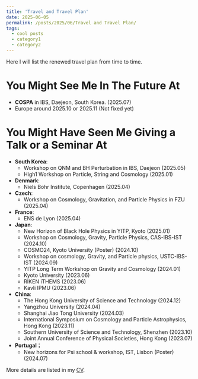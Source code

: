```yaml
---
title: 'Travel and Travel Plan'
date: 2025-06-05
permalink: /posts/2025/06/Travel and Travel Plan/
tags:
  - cool posts
  - category1
  - category2
---
```


Here I will list the renewed travel plan from time to time. 

You Might See Me In The Future At
======
* **COSPA** in IBS, Daejeon, South Korea. (2025.07)
* Europe around 2025.10 or 2025.11 (Not fixed yet) 

You Might Have Seen Me Giving a Talk or a Seminar At
======
* **South Korea**:
  - Workshop on QNM and BH Perturbation in IBS, Daejeon (2025.05)
  - High1 Workshop on Particle, String and Cosmology (2025.01)
* **Denmark**:
  - Niels Bohr Institute, Copenhagen (2025.04)
* **Czech**:
  - Workshop on Cosmology, Gravitation, and Particle Physics in FZU (2025.04)
* **France**:
  - ENS de Lyon (2025.04)
* **Japan**:
  - New Horizon of Black Hole Physics in YITP, Kyoto (2025.01)
  - Workshop on Cosmology, Gravity, Particle Physics, CAS-IBS-IST (2024.10)
  - COSMO24, Kyoto University (Poster) (2024.10)
  - Workshop on cosmology, Gravity, and Particle physics, USTC-IBS-IST (2024.09)
  - YITP Long Term Workshop on Gravity and Cosmology (2024.01)
  - Kyoto University (2023.06)
  - RIKEN iTHEMS (2023.06)
  - Kavli IPMU (2023.06)
* **China**:
  - The Hong Kong University of Science and Technology (2024.12)
  - Yangzhou University (2024.04)
  - Shanghai Jiao Tong University (2024.03)
  - International Symposium on Cosmology and Particle Astrophysics, Hong Kong (2023.11)
  - Southern University of Science and Technology, Shenzhen (2023.10)
  - Joint Annual Conference of Physical Societies, Hong Kong (2023.07)
* **Portugal**；
  - New horizons for Psi school & workshop, IST, Lisbon (Poster) (2024.07)
 
More details are listed in my [CV](/assets/Your_new_CV.pdf).


